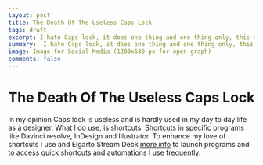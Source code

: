 ```yaml
---
layout: post
title: The Death Of The Useless Caps Lock
tags: draft
excerpt: I hate Caps lock, it does one thing and one thing only, this needs to change.
summary:  I hate Caps lock, it does one thing and one thing only, this needs to change.
image: Image for Social Media (1200x630 px for open graph)
comments: false
---
```


# The Death Of The Useless Caps Lock

In my opinion Caps lock is useless and is hardly used in my day to day life as a designer. What I do use, is shortcuts. Shortcuts in specific programs like Davinci resolve, InDesign and Illustrator.
To enhance my love of shortcuts I use and Elgarto Stream Deck [more info]() to launch programs and to access quick shortcuts and automations I use frequently.  
